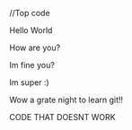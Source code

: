 //Top code


Hello World

How are you?

Im fine you?

Im super :)

Wow a grate night to learn git!!

CODE THAT DOESNT WORK
